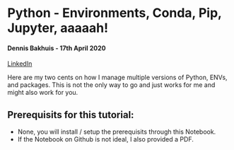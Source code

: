 # Python - Environments, Conda, Pip, Jupyter, aaaaah!
#### Dennis Bakhuis - 17th April 2020
[LinkedIn](https://linkedin.com/in/dennisbakhuis/) 

Here are my two cents on how I manage multiple versions of Python, ENVs, and packages. 
This is not the only way to go and just works for me and might also work for you.

## Prerequisits for this tutorial:
- None, you will install / setup the prerequisits through this Notebook.
- If the Notebook on Github is not ideal, I also provided a PDF.

